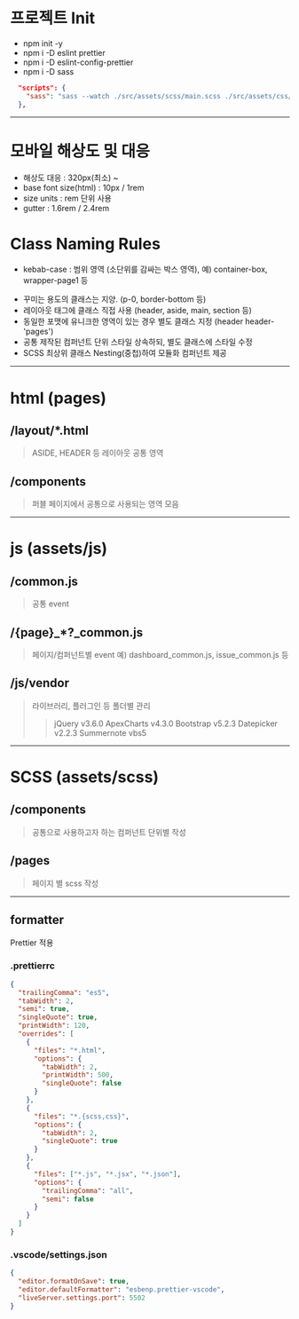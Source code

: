 # 프로젝트 Init

- npm init -y
- npm i -D eslint prettier
- npm i -D eslint-config-prettier
- npm i -D sass

```json
  "scripts": {
    "sass": "sass --watch ./src/assets/scss/main.scss ./src/assets/css/main.css"
  },
```

---

# 모바일 해상도 및 대응

- 해상도 대응 : 320px(최소) ~
- base font size(html) : 10px / 1rem
- size units : rem 단위 사용
- gutter : 1.6rem / 2.4rem

# Class Naming Rules

- kebab-case : 범위 영역 (소단위를 감싸는 박스 영역), 예) container-box, wrapper-page1 등
<!-- - snake_case : 범위 내 공통 요소(소단위) 등 예) txt_month,  -->
- 꾸미는 용도의 클래스는 지양. (p-0, border-bottom 등)
- 레이아웃 태그에 클래스 직접 사용 (header, aside, main, section 등)
- 동일한 포맷에 유니크한 영역이 있는 경우 별도 클래스 지정 (header header-'pages')
- 공통 제작된 컴퍼넌트 단위 스타일 상속하되, 별도 클래스에 스타일 수정
- SCSS 최상위 클래스 Nesting(중첩)하여 모듈화 컴퍼넌트 제공

---

# html (pages)

## /layout/\*.html

> ASIDE, HEADER 등 레이아웃 공통 영역

## /components

> 퍼블 페이지에서 공통으로 사용되는 영역 모음

---

# js (assets/js)

## /common.js

> 공통 event

## /{page}\_\*?\_common.js

> 페이지/컴퍼넌트별 event
> 예) dashboard_common.js, issue_common.js 등

## /js/vendor

> 라이브러리, 플러그인 등 폴더별 관리
>
> > jQuery v3.6.0
> > ApexCharts v4.3.0
> > Bootstrap v5.2.3
> > Datepicker v2.2.3
> > Summernote vbs5

---

# SCSS (assets/scss)

## /components

> 공통으로 사용하고자 하는 컴퍼넌트 단위별 작성

## /pages

> 페이지 별 scss 작성

---

## formatter

Prettier 적용

### .prettierrc

```json
{
  "trailingComma": "es5",
  "tabWidth": 2,
  "semi": true,
  "singleQuote": true,
  "printWidth": 120,
  "overrides": [
    {
      "files": "*.html",
      "options": {
        "tabWidth": 2,
        "printWidth": 500,
        "singleQuote": false
      }
    },
    {
      "files": "*.{scss,css}",
      "options": {
        "tabWidth": 2,
        "singleQuote": true
      }
    },
    {
      "files": ["*.js", "*.jsx", "*.json"],
      "options": {
        "trailingComma": "all",
        "semi": false
      }
    }
  ]
}
```

### .vscode/settings.json

```json
{
  "editor.formatOnSave": true,
  "editor.defaultFormatter": "esbenp.prettier-vscode",
  "liveServer.settings.port": 5502
}
```
